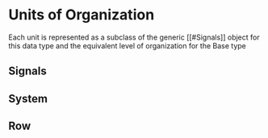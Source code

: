 # Units of Organization
 Each unit is represented as a subclass of the generic [[#Signals]] object for this data type and the equivalent level of organization for the Base type
## Signals
## System
## Row